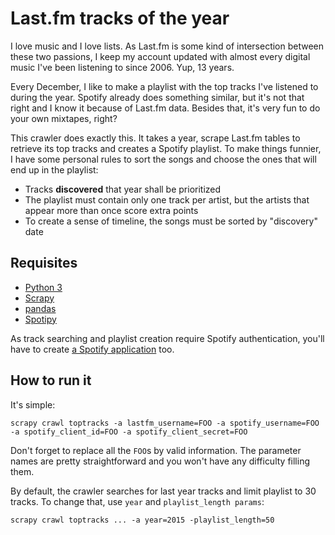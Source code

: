 # Last.fm tracks of the year

I love music and I love lists. As Last.fm is some kind of intersection between
these two passions, I keep my account updated with almost every digital music
I've been listening to since 2006. Yup, 13 years.

Every December, I like to make a playlist with the top tracks I've listened to
during the year. Spotify already does something similar, but it's not that right
and I know it because of Last.fm data. Besides that, it's very fun to do your
own mixtapes, right?

This crawler does exactly this. It takes a year, scrape Last.fm tables to
retrieve its top tracks and creates a Spotify playlist. To make things funnier,
I have some personal rules to sort the songs and choose the ones that will end
up in the playlist:

- Tracks **discovered** that year shall be prioritized
- The playlist must contain only one track per artist, but the artists that appear more than once score extra   points
- To create a sense of timeline, the songs must be sorted by "discovery" date

## Requisites

- [Python 3](https://www.python.org/downloads/)
- [Scrapy](https://scrapy.org/download/)
- [pandas](https://pandas.pydata.org/)
- [Spotipy](https://spotipy.readthedocs.io/en/latest/)

As track searching and playlist creation require Spotify authentication, you'll
have to create [a Spotify application](https://developer.spotify.com/dashboard/applications) too.

## How to run it

It's simple:

```
scrapy crawl toptracks -a lastfm_username=FOO -a spotify_username=FOO -a spotify_client_id=FOO -a spotify_client_secret=FOO
```

Don't forget to replace all the `FOO`s by valid information. The parameter names
are pretty straightforward and you won't have any difficulty filling them.

By default, the crawler searches for last year tracks and limit playlist to 30
tracks. To change that, use `year` and `playlist_length params`:

```
scrapy crawl toptracks ... -a year=2015 -playlist_length=50
```
